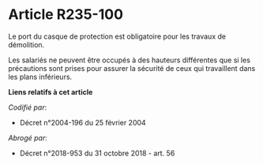 # Article R235-100

Le port du casque de protection est obligatoire pour les travaux de démolition.

Les salariés ne peuvent être occupés à des hauteurs différentes que si les précautions sont prises pour assurer la sécurité
de ceux qui travaillent dans les plans inférieurs.

**Liens relatifs à cet article**

_Codifié par_:

  - Décret n°2004-196 du 25 février 2004

_Abrogé par_:

  - Décret n°2018-953 du 31 octobre 2018 - art. 56
